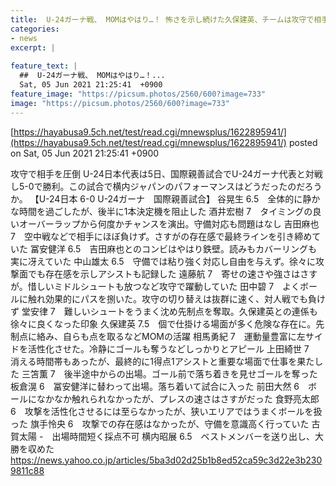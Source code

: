 ```yaml
---
title:  U-24ガーナ戦、 MOMはやはり…！ 怖さを示し続けた久保建英、チームは攻守で相手を圧倒  
categories:
- news
excerpt: |
  
feature_text: |
  ##  U-24ガーナ戦、 MOMはやはり…！...
  Sat, 05 Jun 2021 21:25:41  +0900
feature_image: "https://picsum.photos/2560/600?image=733"
image: "https://picsum.photos/2560/600?image=733"
---
```


[https://hayabusa9.5ch.net/test/read.cgi/mnewsplus/1622895941/](https://hayabusa9.5ch.net/test/read.cgi/mnewsplus/1622895941/)
posted on Sat, 05 Jun 2021 21:25:41  +0900

<!--more-->

攻守で相手を圧倒 U-24日本代表は5日、国際親善試合でU-24ガーナ代表と対戦し5-0で勝利。この試合で横内ジャパンのパフォーマンスはどうだったのだろうか。 【U-24日本 6-0 U-24ガーナ　国際親善試合】 谷晃生 6.5　全体的に静かな時間を過ごしたが、後半に1本決定機を阻止した 酒井宏樹 7　タイミングの良いオーバーラップから何度かチャンスを演出。守備対応も問題はなし 吉田麻也 7　空中戦などで相手にほぼ負けず。さすがの存在感で最終ラインを引き締めていた 冨安健洋 6.5　吉田麻也とのコンビはやはり鉄壁。読みもカバーリングも実に冴えていた 中山雄太 6.5　守備では粘り強く対応し自由を与えず。徐々に攻撃面でも存在感を示しアシストも記録した 遠藤航 7　寄せの速さや強さはさすが。惜しいミドルシュートも放つなど攻守で躍動していた 田中碧 7　よくボールに触れ効果的にパスを捌いた。攻守の切り替えは抜群に速く、対人戦でも負けず 堂安律 7　難しいシュートをうまく沈め先制点を奪取。久保建英との連係も徐々に良くなった印象 久保建英 7.5　個で仕掛ける場面が多く危険な存在に。先制点に絡み、自らも点を取るなどMOMの活躍 相馬勇紀 7　運動量豊富に左サイドを活性化させた。冷静にゴールも奪うなどしっかりとアピール 上田綺世 7　消える時間帯もあったが、最終的に1得点1アシストと重要な場面で仕事を果たした 三笘薫 7　後半途中からの出場。ゴール前で落ち着きを見せゴールを奪った 板倉滉 6　冨安健洋に替わって出場。落ち着いて試合に入った 前田大然 6　ボールになかなか触れられなかったが、プレスの速さはさすがだった 食野亮太郎 6　攻撃を活性化させるには至らなかったが、狭いエリアではうまくボールを扱った 旗手怜央 6　攻撃での存在感はなかったが、守備を意識高く行っていた 古賀太陽 -　出場時間短く採点不可 横内昭展 6.5　ベストメンバーを送り出し、大勝を収めた https://news.yahoo.co.jp/articles/5ba3d02d25b1b8ed52ca59c3d22e3b2309811c88
